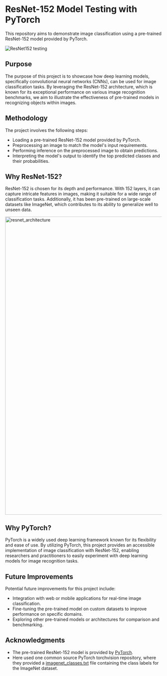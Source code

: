 # ResNet-152 Model Testing with PyTorch

This repository aims to demonstrate image classification using a pre-trained ResNet-152 model provided by PyTorch. 

![ResNet152 testing](https://github.com/HR-Fahim/ResNet-152-Model-Testing-with-PyTorch/assets/66734379/ff33c7d5-c238-4145-839c-48d2198c531c)

## Purpose
The purpose of this project is to showcase how deep learning models, specifically convolutional neural networks (CNNs), can be used for image classification tasks. By leveraging the ResNet-152 architecture, which is known for its exceptional performance on various image recognition benchmarks, we aim to illustrate the effectiveness of pre-trained models in recognizing objects within images.

## Methodology
The project involves the following steps:
- Loading a pre-trained ResNet-152 model provided by PyTorch.
- Preprocessing an image to match the model's input requirements.
- Performing inference on the preprocessed image to obtain predictions.
- Interpreting the model's output to identify the top predicted classes and their probabilities.

## Why ResNet-152?
ResNet-152 is chosen for its depth and performance. With 152 layers, it can capture intricate features in images, making it suitable for a wide range of classification tasks. Additionally, it has been pre-trained on large-scale datasets like ImageNet, which contributes to its ability to generalize well to unseen data.

<img width="958" alt="resnet_architecture" src="https://github.com/HR-Fahim/ResNet-152-Model-Testing-with-PyTorch/assets/66734379/5e7ca7f8-7a33-469a-9e77-619b0a8479f0">

## Why PyTorch?
PyTorch is a widely used deep learning framework known for its flexibility and ease of use. By utilizing PyTorch, this project provides an accessible implementation of image classification with ResNet-152, enabling researchers and practitioners to easily experiment with deep learning models for image recognition tasks.

## Future Improvements
Potential future improvements for this project include:
- Integration with web or mobile applications for real-time image classification.
- Fine-tuning the pre-trained model on custom datasets to improve performance on specific domains.
- Exploring other pre-trained models or architectures for comparison and benchmarking.

## Acknowledgments
- The pre-trained ResNet-152 model is provided by [PyTorch](https://pytorch.org/).
- Here used one common source PyTorch torchvision repository, where they provided a [imagenet_classes.txt](https://github.com/pytorch/hub.git) file containing the class labels for the ImageNet dataset.

